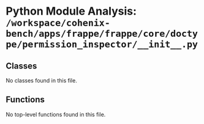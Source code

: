 # Python Module Analysis: `/workspace/cohenix-bench/apps/frappe/frappe/core/doctype/permission_inspector/__init__.py`

## Classes

No classes found in this file.


## Functions

No top-level functions found in this file.
